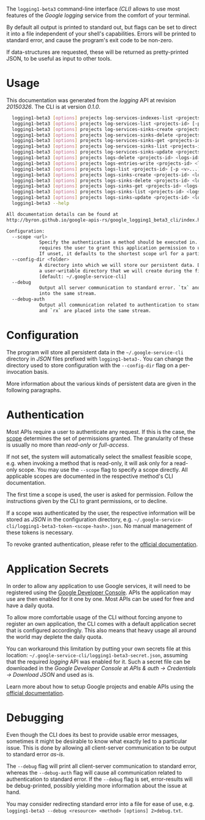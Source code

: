<!---
DO NOT EDIT !
This file was generated automatically from 'src/mako/cli/README.md.mako'
DO NOT EDIT !
-->
The `logging1-beta3` command-line interface *(CLI)* allows to use most features of the *Google logging* service from the comfort of your terminal.

By default all output is printed to standard out, but flags can be set to direct it into a file independent of your shell's
capabilities. Errors will be printed to standard error, and cause the program's exit code to be non-zero.

If data-structures are requested, these will be returned as pretty-printed JSON, to be useful as input to other tools.

# Usage

This documentation was generated from the *logging* API at revision *20150326*. The CLI is at version *0.1.0*.

```bash
  logging1-beta3 [options] projects log-services-indexes-list <projects-id> <log-services-id> [-p <v>...] [-o <out>]
  logging1-beta3 [options] projects log-services-list <projects-id> [-p <v>...] [-o <out>]
  logging1-beta3 [options] projects log-services-sinks-create <projects-id> <log-services-id> -r <kv>... [-p <v>...] [-o <out>]
  logging1-beta3 [options] projects log-services-sinks-delete <projects-id> <log-services-id> <sinks-id> [-p <v>...] [-o <out>]
  logging1-beta3 [options] projects log-services-sinks-get <projects-id> <log-services-id> <sinks-id> [-p <v>...] [-o <out>]
  logging1-beta3 [options] projects log-services-sinks-list <projects-id> <log-services-id> [-p <v>...] [-o <out>]
  logging1-beta3 [options] projects log-services-sinks-update <projects-id> <log-services-id> <sinks-id> -r <kv>... [-p <v>...] [-o <out>]
  logging1-beta3 [options] projects logs-delete <projects-id> <logs-id> [-p <v>...] [-o <out>]
  logging1-beta3 [options] projects logs-entries-write <projects-id> <logs-id> -r <kv>... [-p <v>...] [-o <out>]
  logging1-beta3 [options] projects logs-list <projects-id> [-p <v>...] [-o <out>]
  logging1-beta3 [options] projects logs-sinks-create <projects-id> <logs-id> -r <kv>... [-p <v>...] [-o <out>]
  logging1-beta3 [options] projects logs-sinks-delete <projects-id> <logs-id> <sinks-id> [-p <v>...] [-o <out>]
  logging1-beta3 [options] projects logs-sinks-get <projects-id> <logs-id> <sinks-id> [-p <v>...] [-o <out>]
  logging1-beta3 [options] projects logs-sinks-list <projects-id> <logs-id> [-p <v>...] [-o <out>]
  logging1-beta3 [options] projects logs-sinks-update <projects-id> <logs-id> <sinks-id> -r <kv>... [-p <v>...] [-o <out>]
  logging1-beta3 --help

All documentation details can be found at
http://byron.github.io/google-apis-rs/google_logging1_beta3_cli/index.html

Configuration:
  --scope <url>  
            Specify the authentication a method should be executed in. Each scope 
            requires the user to grant this application permission to use it.
            If unset, it defaults to the shortest scope url for a particular method.
  --config-dir <folder>
            A directory into which we will store our persistent data. Defaults to 
            a user-writable directory that we will create during the first invocation.
            [default: ~/.google-service-cli]
  --debug
            Output all server communication to standard error. `tx` and `rx` are placed 
            into the same stream.
  --debug-auth
            Output all communication related to authentication to standard error. `tx` 
            and `rx` are placed into the same stream.

```

# Configuration

The program will store all persistent data in the `~/.google-service-cli` directory in *JSON* files prefixed with `logging1-beta3-`.  You can change the directory used to store configuration with the `--config-dir` flag on a per-invocation basis.

More information about the various kinds of persistent data are given in the following paragraphs.

# Authentication

Most APIs require a user to authenticate any request. If this is the case, the [scope][scopes] determines the 
set of permissions granted. The granularity of these is usually no more than *read-only* or *full-access*.

If not set, the system will automatically select the smallest feasible scope, e.g. when invoking a
method that is read-only, it will ask only for a read-only scope. 
You may use the `--scope` flag to specify a scope directly. 
All applicable scopes are documented in the respective method's CLI documentation.

The first time a scope is used, the user is asked for permission. Follow the instructions given 
by the CLI to grant permissions, or to decline.

If a scope was authenticated by the user, the respective information will be stored as *JSON* in the configuration
directory, e.g. `~/.google-service-cli/logging1-beta3-token-<scope-hash>.json`. No manual management of these tokens
is necessary.

To revoke granted authentication, please refer to the [official documentation][revoke-access].

# Application Secrets

In order to allow any application to use Google services, it will need to be registered using the 
[Google Developer Console][google-dev-console]. APIs the application may use are then enabled for it
one by one. Most APIs can be used for free and have a daily quota.

To allow more comfortable usage of the CLI without forcing anyone to register an own application, the CLI
comes with a default application secret that is configured accordingly. This also means that heavy usage
all around the world may deplete the daily quota.

You can workaround this limitation by putting your own secrets file at this location: 
`~/.google-service-cli/logging1-beta3-secret.json`, assuming that the required *logging* API 
was enabled for it. Such a secret file can be downloaded in the *Google Developer Console* at 
*APIs & auth -> Credentials -> Download JSON* and used as is.

Learn more about how to setup Google projects and enable APIs using the [official documentation][google-project-new].


# Debugging

Even though the CLI does its best to provide usable error messages, sometimes it might be desirable to know
what exactly led to a particular issue. This is done by allowing all client-server communication to be 
output to standard error *as-is*.

The `--debug` flag will print all client-server communication to standard error, whereas the `--debug-auth` flag
will cause all communication related to authentication to standard error.
If the `--debug` flag is set, error-results will be debug-printed, possibly yielding more information about the 
issue at hand.

You may consider redirecting standard error into a file for ease of use, e.g. `logging1-beta3 --debug <resource> <method> [options] 2>debug.txt`.


[scopes]: https://developers.google.com/+/api/oauth#scopes
[revoke-access]: http://webapps.stackexchange.com/a/30849
[google-dev-console]: https://console.developers.google.com/
[google-project-new]: https://developers.google.com/console/help/new/
